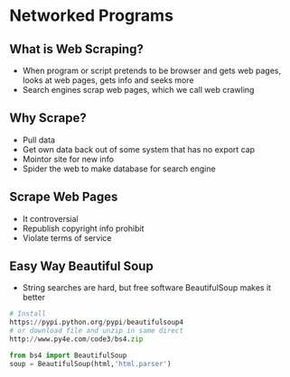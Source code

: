 # Networked Programs

## What is Web Scraping?
* When program or script pretends to be browser and gets web pages, looks at web pages, gets info and seeks more
* Search engines scrap web pages, which we call web crawling

## Why Scrape?
* Pull data
* Get own data back out of some system that has no export cap
* Mointor site for new info
* Spider the web to make database for search engine

## Scrape Web Pages
* It controversial
* Republish copyright info prohibit
* Violate terms of service

## Easy Way Beautiful Soup
* String searches are hard, but free software BeautifulSoup makes it better
```Python
# Install
https://pypi.python.org/pypi/beautifulsoup4
# or download file and unzip in same direct
http://www.py4e.com/code3/bs4.zip

from bs4 import BeautifulSoup
soup = BeautifulSoup(html,'html.parser')
```
